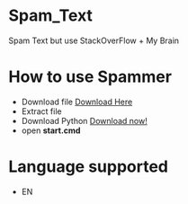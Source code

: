 # Spam_Text
Spam Text but use StackOverFlow + My Brain

# How to use Spammer
- Download file [Download Here](https://github.com/tantaihaha4487/Spam_Text/archive/refs/tags/v2.0.zip)
- Extract file
- Download Python [Download now!](https://www.python.org/downloads/)
- open **start.cmd**

# Language supported
- EN
